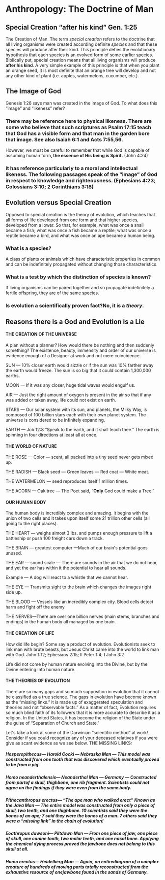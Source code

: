<h1> Anthropology: The Doctrine of Man</h1>

<h2> Special Creation &ldquo;after his kind&rdquo; Gen. 1:25 </h2>
<p> The Creation of Man. The term <i>special creation</i> refers to the doctrine that all living organisms were created according definite <i>species</i> and that these species will produce after their kind. This principle defies the evolutionary hypothesis that each species is an evolved form of some earlier species. Biblically put&#44; special creation means that all living organisms will produce <b>after his kind</b>. A very simple example of this principle is that when you plant an orange seed&#44; it is most definite that an orange tree will develop and not any other kind of plant (i.e. apples&#44; watermelons&#44; cucumber&#44; etc.). </p>
<h2> The Image of God </h2>
<p> Genesis 1:26 says man was created in the image of God. To what does this &ldquo;image&rdquo; and &ldquo;likeness&rdquo; refer? </p>
<h3> There may be reference here to physical likeness. There are some who believe that such scriptures as Psalm 17:15 teach that God has a visible form and that man in the garden bore that image. See also Isaiah 6:1 and Acts 7:55&#44;56. </h3>
<p> However&#44; we must be careful to remember that while God is capable of assuming human form<b>&#44; the essence of His being is Spirit.</b> (John 4:24)</p>
<h3> It has reference particularly to a moral and intellectual likeness. The following passages speak of the &ldquo;image&rdquo; of God in respect to knowledge and righteousness. (Ephesians 4:23; Colossians 3:10; 2 Corinthians 3:18) </h3>

<h2> Evolution versus Special Creation </h2>

<p> Opposed to special creation is the theory of evolution&#44; which teaches that all forms of life developed from one form and that higher species&#44; developed from a lower. So that&#44; for example&#44; what was once a snail became a fish; what was once a fish became a reptile; what was once a reptile became a bird&#44; and what was once an ape became a human being. </p>

<h3>What is a species?</h3>
<p> A class of plants or animals which have characteristic properties in common and can be indefinitely propagated without changing those characteristics. </p>
<h3>What is a test by which the distinction of species is known?</h3>
<p>If living organisms can be paired together and so propagate indefinitely a fertile offspring&#44; they are of the same species. </p>
<h3> <b>Is evolution a scientifically proven fact?</b>No&#44; it is a <i>theory</i>.</h3>

<h2>Reasons there is a God and Evolution is a Lie</h2>
<h4>THE CREATION OF THE UNIVERSE</h4>
<p> A plan without a planner? How would there be nothing and then suddenly something? The existence&#44; beauty&#44; immensity and order of our universe is evidence enough of a Designer at work and not mere coincidence. </p>
<p> SUN &mdash; 10% closer earth would sizzle or if the sun was 10% farther away the earth would freeze. The sun is so big that it could contain 1&#44;300&#44;000 earths. </p>
<p> MOON &mdash; If it was any closer&#44; huge tidal waves would engulf us. </p>
<p> AIR &mdash; Just the right amount of oxygen is present in the air so that if any was added or taken away&#44; life could not exist on earth. </p>
<p> STARS &mdash; Our solar system with its sun&#44; and planets&#44; the Milky Way&#44; is composed of 100 billion stars each with their own planet system. The universe is considered to be infinitely expanding. </p>
<p> EARTH &mdash; Job 12:8 &ldquo;Speak to the earth&#44; and it shall teach thee.&rdquo; The earth is spinning in four directions at least all at once. </p>
<h4> THE WORLD OF NATURE </h4>
<p> THE ROSE &mdash; Color &mdash; scent&#44; all packed into a tiny seed never gets mixed up. </p>
<p> THE RADISH &mdash; Black seed &mdash; Green leaves &mdash; Red coat &mdash; White meat. </p>
<p> THE WATERMELON &mdash; seed reproduces itself 1 million times. </p>
<p> THE ACORN &mdash; Oak tree &mdash; The Poet said&#44; &ldquo;<b>Only</b> God could make a Tree.&rdquo; </p>

<h4> OUR HUMAN BODY </h4>
<p> The human body is incredibly complex and amazing. It begins with the union of two cells and it takes upon itself some 21 trillion other cells (all going to the right places). </p>
<p> THE HEART &mdash; weighs almost 3 lbs. and pumps enough pressure to lift a battleship or push 100 freight cars down a track. </p>
<p> THE BRAIN &mdash; greatest computer &mdash;Much of our brain&apos;s potential goes unused. </p>
<p> THE EAR &mdash; sound scale &mdash; There are sounds in the air that we do not hear&#44; and yet the ear has within it the potential to hear all sounds. </p>
<p> Example &mdash; A dog will react to a whistle that we cannot hear. </p>
<p> THE EYE &mdash; Transmits sight to the brain which changes the images right side up. </p>
<p> THE BLOOD &mdash; Vessels like an incredibly complex city. Blood cells detect harm and fight off the enemy </p>
<p> THE NERVES&mdash;There are over one billion nerves (main stems&#44; branches and endings) in the human body all managed by one brain. </p>

<h4> THE CREATION OF LIFE </h4>
<p> How did life begin? Some say a product of evolution. Evolutionists seek to link man with brute beasts&#44; but Jesus Christ came into the world to link man with God. John 1:12; Ephesians 2:15; II Peter 1:4; I John 3:2 </p>
<p> Life did not come by human nature evolving into the Divine&#44; but by the Divine entering into human nature. </p>
<h4> THE THEORIES OF EVOLUTION </h4>
<p> There are so many gaps and so much supposition in evolution that it cannot be classified as a true science. The gaps in evolution have become known as the &ldquo;missing links.&rdquo; It is made up of exaggerated speculation and theories and not &ldquo;observable facts.&rdquo; As a matter of fact&#44; Evolution requires so much blind faith of its followers that it is more accurate to describe it as a religion. In the United States&#44; it has become the religion of the State under the guise of &ldquo;Separation of Church and State.&rdquo; </p>
<p> Let&apos;s take a look at some of the Darwinian &ldquo;scientific method&rdquo; at work! Consider if you could recognize any of your deceased relatives if you were give as scant evidence as we see below. THE MISSING LINKS: </p>
<h5> <i>Hesperopithecus</i>&mdash; Harold Cocki &mdash; Nebraska Man &mdash; This model was constructed from one tooth that was discovered which eventually proved to be from a pig.</h5>
<h5> <i>Homo neanderthalensis</i>&mdash; Neanderthal Man &mdash; Germany &mdash; Constructed from <b>part</b>of a skull&#44; thighbone&#44; one rib <b>fragment</b>. Scientists could not agree on the findings if they were even from the same body.</h5>
<h5> <i>Pithecanthropus erectus</i>&mdash; &ldquo;The ape man who walked erect&rdquo; Known as the Java Man &mdash; The entire model was constructed from only a piece of skull&#44; two teeth&#44; and one thighbone. 10 scientists said they were the bones of an ape; 7 said they were the bones of a man. 7 others said they were a &ldquo;missing link&rdquo; in the chain of evolution!</h5>
<h5> <i>Eoathropus dawsoni</i>&mdash; Piltdown Man &mdash; From one piece of jaw&#44; one piece of skull&#44; one canine tooth&#44; two molar teeth&#44; and one nasal bone. Applying the chemical dying process proved the jawbone does not belong to this skull at all.</h5>
<h5> <i>Homo erectus</i>&mdash; Heidelberg Man &mdash; Again&#44; an <b>entire</b>diagram of a complex creature of hundreds of moving parts totally reconstructed from the exhaustive resource of <b>one</b>jawbone found in the sands of Germany.</h5>
